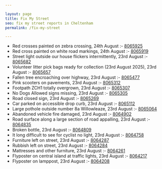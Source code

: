 ```yaml
---

layout: page
title: Fix My Street
seo: fix my street reports in Cheltenham
permalink: /fix-my-street

---
```


<!-- fix_marker starts -->

- Red crosses painted on zebra crossing, 24th August :- [8065925](https://www.fixmystreet.com/report/8065925)
- Red cross painted on white road markings, 24th August :- [8065919](https://www.fixmystreet.com/report/8065919)
- Street light outside our house flickers intermittently, 23rd August :- [8065682](https://www.fixmystreet.com/report/8065682)
- Volunteer litter pick bags ready for collection (23rd August 2025), 23rd August :- [8065657](https://www.fixmystreet.com/report/8065657)
- Fallen tree encroaching over highway, 23rd August :- [8065477](https://www.fixmystreet.com/report/8065477)
- Pink scooters on pavements, 23rd August :- [8065312](https://www.fixmystreet.com/report/8065312)
- Footpath ZCH1 totally overgrown, 23rd August :- [8065307](https://www.fixmystreet.com/report/8065307)
- No Dogs Allowed signs missing, 23rd August :- [8065305](https://www.fixmystreet.com/report/8065305)
- Road closed sign, 23rd August :- [8065269](https://www.fixmystreet.com/report/8065269)
- Car parked on accessible drop curb, 23rd August :- [8065112](https://www.fixmystreet.com/report/8065112)
- Large pothole outside number 8a Willowleaze, 23rd August :- [8065064](https://www.fixmystreet.com/report/8065064)
- Abandoned vehicle fire damaged, 23rd August :- [8064902](https://www.fixmystreet.com/report/8064902)
- Road surface along a large section of road appalling, 23rd August :- [8064835](https://www.fixmystreet.com/report/8064835)
- Broken bottle, 23rd August :- [8064809](https://www.fixmystreet.com/report/8064809)
- It long difficult to see for cyclist no light, 23rd August :- [8064758](https://www.fixmystreet.com/report/8064758)
- Furniture left on street, 23rd August :- [8064287](https://www.fixmystreet.com/report/8064287)
- Rubbish left on street, 23rd August :- [8064284](https://www.fixmystreet.com/report/8064284)
- Mattresses and other furniture, 23rd August :- [8064261](https://www.fixmystreet.com/report/8064261)
- Flyposter on central island at traffic lights, 23rd August :- [8064217](https://www.fixmystreet.com/report/8064217)
- Flyposter on lamppost, 23rd August :- [8064208](https://www.fixmystreet.com/report/8064208)

<!-- fix_marker ends -->
